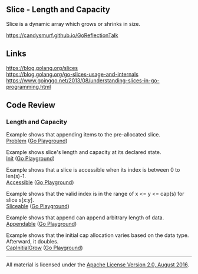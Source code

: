 ## Slice - Length and Capacity

Slice is a dynamic array which grows or shrinks in size.

https://candysmurf.github.io/GoReflectionTalk

## Links

https://blog.golang.org/slices  
https://blog.golang.org/go-slices-usage-and-internals  
https://www.goinggo.net/2013/08/understanding-slices-in-go-programming.html


## Code Review

### Length and Capacity

Example shows that appending items to the pre-allocated slice.  
[Problem](code/problem/problem.go) ([Go Playground](https://play.golang.org/p/N--hzBDMtI))    

Example shows slice's length and capacity at its declared state.  
[Init](code/init/init.go) ([Go Playground](https://play.golang.org/p/fhHed9UBwL))  

Example shows that a slice is accessible when its index is between 0 to len(s)-1.  
[Accessible](code/accessible/accessible.go) ([Go Playground](https://play.golang.org/p/J6rdgyjBlL))  

Example shows that the valid index is in the range of x <= y <= cap(s) for slice s[x:y].  
[Sliceable](code/sliceable/sliceable.go) ([Go Playground](https://play.golang.org/p/_z-XSU9oEq))  

Example shows that append can append arbitrary length of data.  
[Appendable](code/appendable/appendable.go) ([Go Playground](https://play.golang.org/p/wRV3ac6tRr))    

Example shows that the initial cap allocation varies based on the data type. Afterward, it doubles.  
[CapInitialGrow](code/capInitialGrow/capInitialGrow.go) ([Go Playground](https://play.golang.org/p/4Y1HldIabG))  
  
___
All material is licensed under the [Apache License Version 2.0, August 2016](http://www.apache.org/licenses/LICENSE-2.0).
